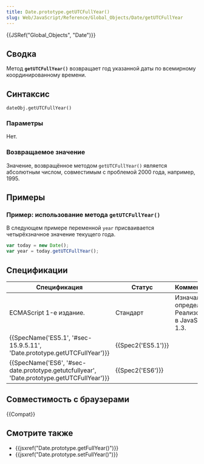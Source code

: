 ```yaml
---
title: Date.prototype.getUTCFullYear()
slug: Web/JavaScript/Reference/Global_Objects/Date/getUTCFullYear
---
```


{{JSRef("Global_Objects", "Date")}}

## Сводка

Метод **`getUTCFullYear()`** возвращает год указанной даты по всемирному координированному времени.

## Синтаксис

```
dateObj.getUTCFullYear()
```

### Параметры

Нет.

### Возвращаемое значение

Значение, возвращённое методом `getUTCFullYear()` является абсолютным числом, совместимым с проблемой 2000 года, например, 1995.

## Примеры

### Пример: использование метода `getUTCFullYear()`

В следующем примере переменной `year` присваивается четырёхзначное значение текущего года.

```js
var today = new Date();
var year = today.getUTCFullYear();
```

## Спецификации

| Спецификация                                                                               | Статус             | Комментарии                                            |
| ------------------------------------------------------------------------------------------ | ------------------ | ------------------------------------------------------ |
| ECMAScript 1-е издание.                                                                    | Стандарт           | Изначальное определение. Реализовано в JavaScript 1.3. |
| {{SpecName('ES5.1', '#sec-15.9.5.11', 'Date.prototype.getUTCFullYear')}}                   | {{Spec2('ES5.1')}} |                                                        |
| {{SpecName('ES6', '#sec-date.prototype.getutcfullyear', 'Date.prototype.getUTCFullYear')}} | {{Spec2('ES6')}}   |                                                        |

## Совместимость с браузерами

{{Compat}}

## Смотрите также

- {{jsxref("Date.prototype.getFullYear()")}}
- {{jsxref("Date.prototype.setFullYear()")}}
